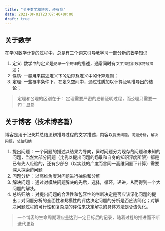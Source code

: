 ```yaml
---
title: "关于数学和博客，还有我"
date: 2021-08-01T23:07:40+08:00
draft: true
---
```


## 关于数学

在学习数学计算的过程中，总是有三个词来引导我学习一部分新的数学知识

1. 定义: 数学中的定义是`记录`一个`规律`的描述，通常同时有`文字描述`和`数学符号描述`；
2. 性质: 一般用来描述定义下的边界及定义中的计算规则；
3. 定理: 一些概率条件下，在定义空间中，通过性质加以计算证明推导出的结论；

> 定理和公理的区别在于： 定理需要严密的逻辑证明过程，而公理只需要一句：显然

## 关于博客（技术博客篇）

博客是用于记录并总结思辨推导过程的文字描述，内容以`提出问题`，`问题分析`，`解决问题`，`总结归纳`

1. 提出问题： 一个问题的描述以结果为导向，同时问题分为现存的问题和未知的问题，当然大部分问题（比例以提出问题的场景和自身的知识深度所限）都是已有先人经验的，还有少部分（以实践的广度而言同一高维问题下计算）需要深入探索的问题
2. 问题分析： 以高维角度对问题进行抽象和分解
3. 解决问题： 通过对模块问题解决的先后，选择，循环，递进，从而得到一个大问题的解决。
4. 总结归纳： 对提出问题的合理性和包容性的判断决定是否应该深化问题的提出；对问题分析的全面性和规模性的评估决定问题的分析是否应该简化；对解决问题过程的可行性和复杂度的评估来决定解决的具体方法是否该优化。

> 一个博客的生命周期理应是达到一定目标后的记录，随着过程的推进而不断迭代更新
